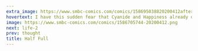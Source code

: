 ```yaml
---
extra_image: https://www.smbc-comics.com/comics/158695038820200412after.png
hovertext: I have this sudden fear that Cyanide and Happiness already did this joke and I'm cryptomnesiacally stealing it.
image: https://www.smbc-comics.com/comics/1586705744-20200412.png
next: life-2
prev: thought
title: Half Full
---
```

